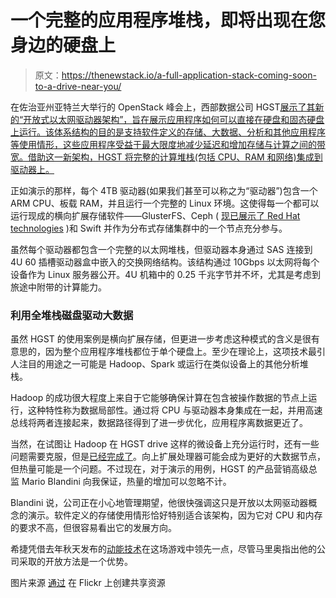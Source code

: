 # 一个完整的应用程序堆栈，即将出现在您身边的硬盘上

> 原文：<https://thenewstack.io/a-full-application-stack-coming-soon-to-a-drive-near-you/>

在佐治亚州亚特兰大举行的 OpenStack 峰会上，西部数据公司 HGST[展示了其新的“开放式以太网驱动器架构”，旨在展示应用程序如何可以直接在硬盘和固态硬盘上运行。该体系结构的目的是支持软件定义的存储、大数据、分析和其他应用程序等使用情形，这些应用程序受益于最大限度地减少延迟和增加存储与计算之间的带宽。借助这一新架构，HGST 将完整的计算堆栈(包括 CPU、RAM 和网络)集成到驱动器上。](http://www.hgst.com/press-room/press-releases/HGST-)

正如演示的那样，每个 4TB 驱动器(如果我们甚至可以称之为“驱动器”)包含一个 ARM CPU、板载 RAM，并且运行一个完整的 Linux 环境。这使得每一个都可以运行现成的横向扩展存储软件——GlusterFS、Ceph ( [现已展示了 Red Hat technologies](https://thenewstack.io/red-hat-seeks-to-bolster-openstack-position-with-inktank-acquisition/) )和 Swift 并作为分布式存储集群中的一个节点充分参与。

虽然每个驱动器都包含一个完整的以太网堆栈，但驱动器本身通过 SAS 连接到 4U 60 插槽驱动器盒中嵌入的交换网络结构。该结构通过 10Gbps 以太网将每个设备作为 Linux 服务器公开。4U 机箱中的 0.25 千兆字节并不坏，尤其是考虑到旅途中附带的计算能力。

### 利用全堆栈磁盘驱动大数据

虽然 HGST 的使用案例是横向扩展存储，但更进一步考虑这种模式的含义是很有意思的，因为整个应用程序堆栈都位于单个硬盘上。至少在理论上，这项技术最引人注目的用途之一可能是 Hadoop、Spark 或运行在类似设备上的其他分析堆栈。

Hadoop 的成功很大程度上来自于它能够确保计算在包含被操作数据的节点上运行，这种特性称为数据局部性。通过将 CPU 与驱动器本身集成在一起，并用高速总线将两者连接起来，数据路径得到了进一步优化，应用程序离数据更近了。

当然，在试图让 Hadoop 在 HGST drive 这样的微设备上充分运行时，还有一些问题需要克服，但是[已经完成了](http://www.dzone.com/articles/big-data-processing-arm-0)。向上扩展处理器可能会成为更好的大数据节点，但热量可能是一个问题。不过现在，对于演示的用例，HGST 的产品营销高级总监 Mario Blandini 向我保证，热量的增加可以忽略不计。

Blandini 说，公司正在小心地管理期望，他很快强调这只是开放以太网驱动器概念的演示。软件定义的存储使用情形恰好特别适合该架构，因为它对 CPU 和内存的要求不高，但很容易看出它的发展方向。

希捷凭借去年秋天发布的[动能技术](http://www.seagate.com/about/newsroom/press-releases/Seagate-breakthrough-fundmentally-alters-cloud-economics/)在这场游戏中领先一点，尽管马里奥指出他的公司采取的开放方法是一个优势。

图片来源 [通过](https://www.flickr.com/photos/freetheimage/11452593526/in/photolist-is2x45-uS4D4-GvwY5-6qSkbD-5RVXtQ-knM6Qx-5ButcM-5Xcbgy-5zHYiu-9TFLS8-5xcoEn-n7HoGv-6cPHz4-m47Win-cFMMd-8VUxst-iNmvEe-fpptu4-fpDJm9-fpDJos-fpptuK-fpptv8-fpDJpL-fpDJoU-fpptti-fpptvD-fpDJp9-fpDJpY-fpDJpf-fpDJmy-fpDJn7-fppttK-fpptsH-fpptt4-fpDJnQ-fpptvg-fppttP-fpDJnY-fpDJmJ-uS4xz-iJXpA4-9db8Ms-5cwAAc-48sikG-hbXubC-uS4sz-6qacEP-uS4Gc-4eDujh-dDWYq) 在 Flickr 上创建共享资源

<svg xmlns:xlink="http://www.w3.org/1999/xlink" viewBox="0 0 68 31" version="1.1"><title>Group</title> <desc>Created with Sketch.</desc></svg>